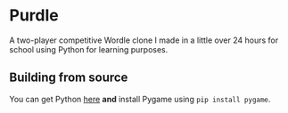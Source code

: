 # Purdle

A two-player competitive Wordle clone I made in a little over 24 hours for school using Python for learning purposes.

## Building from source

You can get Python [here](https://www.python.org/downloads/) **and** install Pygame using ``pip install pygame``.

